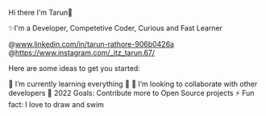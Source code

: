 Hi there I'm Tarun👋

✨I'm a Developer, Competetive Coder, Curious and Fast Learner

@www.linkedin.com/in/tarun-rathore-906b0426a
@https://www.instagram.com/_itz_tarun.67/

Here are some ideas to get you started:

🌱 I’m currently learning everything 🤣
👯 I’m looking to collaborate with other developers
🥅 2022 Goals: Contribute more to Open Source projects
⚡ Fun fact: I love to draw and swim
